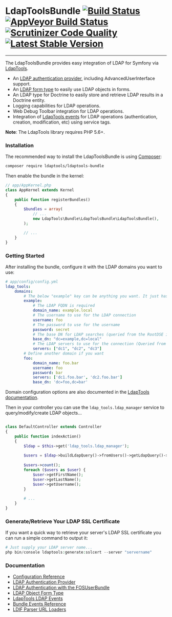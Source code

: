 # LdapToolsBundle [![Build Status](https://travis-ci.org/ldaptools/ldaptools-bundle.svg)](https://travis-ci.org/ldaptools/ldaptools-bundle) [![AppVeyor Build Status](https://ci.appveyor.com/api/projects/status/github/ldaptools/ldaptools-bundle?branch=master&svg=true)](https://ci.appveyor.com/project/ChadSikorra/ldaptools-bundle) [![Scrutinizer Code Quality](https://scrutinizer-ci.com/g/ldaptools/ldaptools-bundle/badges/quality-score.png?b=master)](https://scrutinizer-ci.com/g/ldaptools/ldaptools-bundle/?branch=master) [![Latest Stable Version](https://poser.pugx.org/ldaptools/ldaptools-bundle/v/stable.svg)](https://packagist.org/packages/ldaptools/ldaptools-bundle)
-----------

The LdapToolsBundle provides easy integration of LDAP for Symfony via [LdapTools](https://github.com/ldaptools/ldaptools).

* An [LDAP authentication provider](/Resources/doc/LDAP-Authentication-Provider.md), including AdvancedUserInterface support.
* An [LDAP form type](/Resources/doc/LDAP-Object-Form-Type.md) to easily use LDAP objects in forms.
* An LDAP type for Doctrine to easily store and retrieve LDAP results in a Doctrine entity.
* Logging capabilities for LDAP operations.
* Web Debug Toolbar integration for LDAP operations.
* Integration of [LdapTools events](/Resources/doc/LDAP-Events.md) for LDAP operations (authentication, creation, modification, etc) using service tags.

**Note**: The LdapTools library requires PHP 5.6+.

### Installation

The recommended way to install the LdapToolsBundle is using [Composer](http://getcomposer.org/download/):

```bash
composer require ldaptools/ldaptools-bundle
```

Then enable the bundle in the kernel:

```php
// app/AppKernel.php
class AppKernel extends Kernel
{
    public function registerBundles()
    {
        $bundles = array(
            // ...
            new LdapTools\Bundle\LdapToolsBundle\LdapToolsBundle(),
        );

        // ...
    }
}
```

### Getting Started

After installing the bundle, configure it with the LDAP domains you want to use:

```yaml
# app/config/config.yml
ldap_tools:
    domains:
        # The below "example" key can be anything you want. It just has to be a unique name for the YML config.
        example:
            # The LDAP FQDN is required
            domain_name: example.local
            # The username to use for the LDAP connection
            username: foo
            # The password to use for the username
            password: secret
            # The base DN for LDAP searches (queried from the RootDSE if not provided)
            base_dn: "dc=example,dc=local"
            # The LDAP servers to use for the connection (Queried from DNS if not provided)
            servers: ["dc1", "dc2", "dc3"]
        # Define another domain if you want
        foo:
            domain_name: foo.bar
            username: foo
            password: bar
            servers: ['dc1.foo.bar', 'dc2.foo.bar']
            base_dn: 'dc=foo,dc=bar'
```

Domain configuration options are also documented in the [LdapTools documentation](https://github.com/ldaptools/ldaptools/blob/master/docs/en/reference/Main-Configuration.md#domain-section).

Then in your controller you can use the `ldap_tools.ldap_manager` service to query/modify/create LDAP objects...

```php

class DefaultController extends Controller
{
    public function indexAction()
    {
        $ldap = $this->get('ldap_tools.ldap_manager');
        
        $users = $ldap->buildLdapQuery()->fromUsers()->getLdapQuery()->getResult();
        
        $users->count();
        foreach ($users as $user) {
            $user->getFirstName();
            $user->getLastName();
            $user->getUsername();
        }
        
        # ...
    }
}
```

### Generate/Retrieve Your LDAP SSL Certificate

If you want a quick way to retrieve your server's LDAP SSL certificate you can run a simple command to output it:

```php
# Just supply your LDAP server name...
php bin/console ldaptools:generate:sslcert --server "servername"
```

### Documentation

* [Configuration Reference](/Resources/doc/Configuration-Reference.md)
* [LDAP Authentication Provider](/Resources/doc/LDAP-Authentication-Provider.md)
* [LDAP Authentication with the FOSUserBundle](/Resources/doc/LDAP-Authentication-With-The-FOSUserBundle.md)
* [LDAP Object Form Type](/Resources/doc/LDAP-Object-Form-Type.md)
* [LdapTools LDAP Events](/Resources/doc/LDAP-Events.md)
* [Bundle Events Reference](/Resources/doc/Bundle-Event-Reference.md)
* [LDIF Parser URL Loaders](/Resources/doc/LDIF-Parser-URL-Loaders.md)
